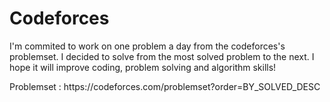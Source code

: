<h1>Codeforces</h1>
I'm commited to work on one problem a day from the codeforces's problemset.
I decided to solve from the most solved problem to the next.
I hope it will improve coding, problem solving and algorithm skills!
<p>Problemset :
https://codeforces.com/problemset?order=BY_SOLVED_DESC</p>

